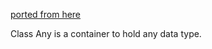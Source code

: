 [ported from here](https://github.com/dmlc/dmlc-core/blob/main/include/dmlc/any.h)

Class Any is a container to hold any data type.
